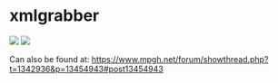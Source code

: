 # xmlgrabber

<img src="https://i.imgur.com/7n4yDwC.png">
<img src="https://i.imgur.com/6dhu6DD.png">

Can also be found at: https://www.mpgh.net/forum/showthread.php?t=1342936&p=13454943#post13454943
